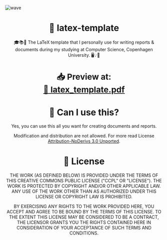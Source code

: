 ![wave](https://github.com/simonsejse/latex-template/assets/20711558/b5add218-a4f8-4097-9e80-88a771946e75)

<div align="center">

# 📝 latex-template
🎓📚🔬 The LaTeX template that I personally use for writing reports & documents during my studying at Computer Science, Copenhagen University. 🖥️💡📖

<h3 style="font-size: 26px;"> 
  📥 Preview at: <br/>
  <a href="https://github.com/simonsejse/latex-template/blob/main/latex_template.pdf">
    📄 latex_template.pdf
  </a>
</h3>

# 💁 Can I use this?
Yes, you can use this all you want for creating documents and reports. 

Modification and distribution are not allowed. For more read License [Attribution-NoDerivs 3.0 Unported](https://creativecommons.org/licenses/by-nd/3.0/legalcode).

# 🪪 License

THE WORK (AS DEFINED BELOW) IS PROVIDED UNDER THE TERMS OF THIS CREATIVE
COMMONS PUBLIC LICENSE ("CCPL" OR "LICENSE"). THE WORK IS PROTECTED BY
COPYRIGHT AND/OR OTHER APPLICABLE LAW. ANY USE OF THE WORK OTHER THAN AS
AUTHORIZED UNDER THIS LICENSE OR COPYRIGHT LAW IS PROHIBITED.

BY EXERCISING ANY RIGHTS TO THE WORK PROVIDED HERE, YOU ACCEPT AND AGREE
TO BE BOUND BY THE TERMS OF THIS LICENSE. TO THE EXTENT THIS LICENSE MAY
BE CONSIDERED TO BE A CONTRACT, THE LICENSOR GRANTS YOU THE RIGHTS
CONTAINED HERE IN CONSIDERATION OF YOUR ACCEPTANCE OF SUCH TERMS AND
CONDITIONS.
</div>
